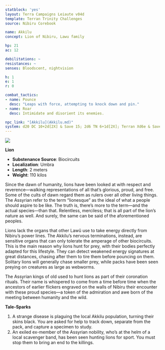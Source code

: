 ```yaml
---
statblock: 'yes'
layout: Terra Campaigns Leiaute v04d
template: Terran Trinity Challenges
source: Nibiru Corebook

name: Akkilu
concept: Lion of Nibiru, Lawu family

hp: 21
ac: 12

debilitations: ~
resistances: ~
senses: Bloodscent, nightvision

h: 1
e: 1
r: 0

combat_tactics:
- name: Pounce
  desc: "Leaps with force, attempting to knock down and pin."
- name: Roar
  desc: Intimidate and disorient its enemies.

npc_link: "[Akkilu](Akkilu.md)"
system: d20 DC 10+2d[2X] & Save 15; 2d6 TN 6+1d[2X]; Terran Xd6e & Save Xd6
---
```


![](https://i.imgur.com/ddWrnaO.png)

**Lion**

- **Substenance Source**: Biocircuits
- **Localization**: Umbra
- **Length**: 2 meters
- **Weight**: 110 kilos

Since the dawn of humanity, lions have been looked at with respect and reverence—walking representations of all that’s glorious, proud, and free. Some of the cults of dawn regard them as rulers over all other living things. The Assyrian refer to the term “lionesque” as the ideal of what a people should aspire to be like. The truth is, there’s more to the term—and the actual species—than that. Relentless, merciless; that is all part of the lion’s nature as well. And surely, the same can be said of the aforementioned peoples.

Lions lack the organs that other Lawû use to take energy directly from Nibiru’s power lines. The Akkilu’s nervous terminations, instead, are sensitive organs that can only tolerate the amperage of other biocircuits. This is the main reason why lions hunt for prey, with their bodies perfectly adapted for this lifestyle. They can detect weakened energy signatures at great distances, chasing after them to tire them before pouncing on them. Solitary lions will generally chase smaller prey, while packs have been seen preying on creatures as large as webworms.

The Assyrian kings of old used to hunt lions as part of their coronation rituals. Their name is whispered to come from a time before time when the ancestors of earlier flickers engraved on the walls of Nibiru their encounter with these proud species—a token of the admiration and awe born of the meeting between humanity and the wild.

**Tale-Sparks**

1. A strange disease is plaguing the local Akkilu population, turning their skins black. You are asked for help to track down, separate from the pack, and capture a specimen to study.
2. An exiled ex-member of the Assyrian nobility, who’s at the helm of a local scavenger band, has been seen hunting lions for sport. You must stop them to bring an end to the killings.
